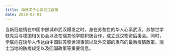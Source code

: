 ```yaml
---
title: 海外学子心系武汉疫情
date: 2020-02-01
---
```


当新冠疫情在中国中部城市武汉爆发之时，身在苏黎世的华人心系武汉。苏黎世学联先后与德国相关协会以及在瑞其他学联积极合作，成立武汉物资后援会。同时，学联向在瑞华人传达由中国驻苏黎世领事馆以及外交部的发布的最新疫情政策，瑞士当地的防疫规定以及回国政策等重要信息。
